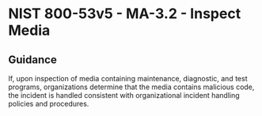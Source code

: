 # NIST 800-53v5 - MA-3.2 - Inspect Media
## Guidance
If, upon inspection of media containing maintenance, diagnostic, and test programs, organizations determine that the media contains malicious code, the incident is handled consistent with organizational incident handling policies and procedures.